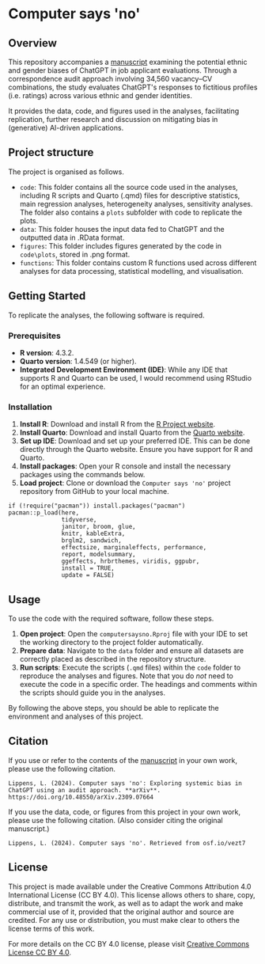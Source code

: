 # Computer says 'no'
## Overview
This repository accompanies a [manuscript](https://doi.org/10.48550/arXiv.2309.07664) examining the potential ethnic and gender biases of ChatGPT in job applicant evaluations. Through a correspondence audit approach involving 34,560 vacancy–CV combinations, the study evaluates ChatGPT's responses to fictitious profiles (i.e. ratings) across various ethnic and gender identities.

It provides the data, code, and figures used in the analyses, facilitating replication, further research and discussion on mitigating bias in (generative) AI-driven applications.

## Project structure
The project is organised as follows.

- `code`: This folder contains all the source code used in the analyses, including R scripts and Quarto (.qmd) files for descriptive statistics, main regression analyses, heterogeneity analyses, sensitivity analyses. The folder also contains a `plots` subfolder with code to replicate the plots.
- `data`: This folder houses the input data fed to ChatGPT and the outputted data in .RData format.
- `figures`: This folder includes figures generated by the code in `code\plots`, stored in .png format.
- `functions`: This folder contains custom R functions used across different analyses for data processing, statistical modelling, and visualisation.

## Getting Started
To replicate the analyses, the following software is required.

### Prerequisites
- **R version**: 4.3.2.
- **Quarto version**: 1.4.549 (or higher).
- **Integrated Development Environment (IDE)**: While any IDE that supports R and Quarto can be used, I would recommend using RStudio for an optimal experience.

### Installation
1. **Install R**: Download and install R from the [R Project website](https://www.r-project.org/).
1. **Install Quarto**: Download and install Quarto from the [Quarto website](https://quarto.org/docs/get-started/).
1. **Set up IDE**: Download and set up your preferred IDE. This can be done directly through the Quarto website. Ensure you have support for R and Quarto.
1. **Install packages**: Open your R console and install the necessary packages using the commands below.
1. **Load project**: Clone or download the `Computer says 'no'` project repository from GitHub to your local machine.

```
if (!require("pacman")) install.packages("pacman")
pacman::p_load(here,
               tidyverse,
               janitor, broom, glue,
               knitr, kableExtra,
               brglm2, sandwich,
               effectsize, marginaleffects, performance,
               report, modelsummary,
               ggeffects, hrbrthemes, viridis, ggpubr,
               install = TRUE,
               update = FALSE)
```

## Usage
To use the code with the required software, follow these steps.

1. **Open project**: Open the `computersaysno.Rproj` file with your IDE to set the working directory to the project folder automatically.
1. **Prepare data**: Navigate to the `data` folder and ensure all datasets are correctly placed as described in the repository structure.
1. **Run scripts**: Execute the scripts (`.qmd` files) within the `code` folder to reproduce the analyses and figures. Note that you do *not* need to execute the code in a specific order. The headings and comments within the scripts should guide you in the analyses.

By following the above steps, you should be able to replicate the environment and analyses of this project.

## Citation
If you use or refer to the contents of the [manuscript](https://doi.org/10.48550/arXiv.2309.07664) in your own work, please use the following citation.

```Lippens, L. (2024). Computer says 'no': Exploring systemic bias in ChatGPT using an audit approach. **arXiv**. https://doi.org/10.48550/arXiv.2309.07664```

If you use the data, code, or figures from this project in your own work, please use the following citation. (Also consider citing the original manuscript.)

```Lippens, L. (2024). Computer says 'no'. Retrieved from osf.io/vezt7```

## License
This project is made available under the Creative Commons Attribution 4.0 International License (CC BY 4.0). This license allows others to share, copy, distribute, and transmit the work, as well as to adapt the work and make commercial use of it, provided that the original author and source are credited. For any use or distribution, you must make clear to others the license terms of this work.

For more details on the CC BY 4.0 license, please visit [Creative Commons License CC BY 4.0](https://creativecommons.org/licenses/by/4.0/).
